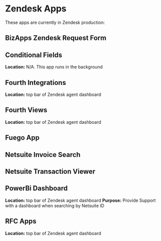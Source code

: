 # Zendesk Apps

These apps are currently in Zendesk production:

## BizApps Zendesk Request Form

## Conditional Fields
**Location:** N/A. This app runs in the background

## Fourth Integrations
**Location:** top bar of Zendesk agent dashboard

## Fourth Views
**Location:** top bar of Zendesk agent dashboard

## Fuego App

## Netsuite Invoice Search

## Netsuite Transaction Viewer

## PowerBi Dashboard
**Location:** top bar of Zendesk agent dashboard
**Purpose:** Provide Support with a dashboard when searching by Netsuite ID

## RFC Apps
**Location:** top bar of Zendesk agent dashboard

